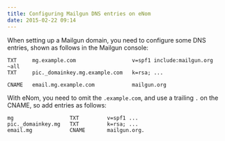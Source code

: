 ```yaml
---
title: Configuring Mailgun DNS entries on eNom
date: 2015-02-22 09:14
---
```


When setting up a Mailgun domain, you need to configure some DNS entries, shown
as follows in the Mailgun console:

    TXT     mg.example.com                  v=spf1 include:mailgun.org ~all
    TXT     pic._domainkey.mg.example.com   k=rsa; ...

    CNAME   email.mg.example.com            mailgun.org

With eNom, you need to omit the `.example.com`, and use a trailing `.` on the
CNAME, so add entries as follows:

    mg                  TXT         v=spf1 ...
    pic._domainkey.mg   TXT         k=rsa; ...
    email.mg            CNAME       mailgun.org.

